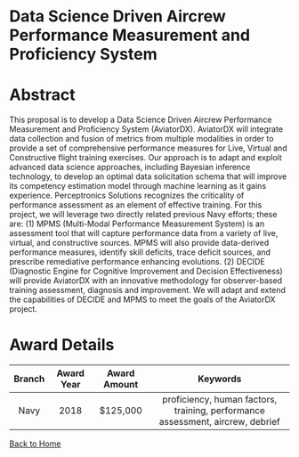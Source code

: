 
Data Science Driven Aircrew Performance Measurement and Proficiency System
==========================================================================

# Abstract


This proposal is to develop a Data Science Driven Aircrew Performance Measurement and Proficiency System (AviatorDX). AviatorDX will integrate data collection and fusion of metrics from multiple modalities in order to provide a set of comprehensive performance measures for Live, Virtual and Constructive flight training exercises. Our approach is to adapt and exploit advanced data science approaches, including Bayesian inference technology, to develop an optimal data solicitation schema that will improve its competency estimation model through machine learning as it gains experience. Perceptronics Solutions recognizes the criticality of performance assessment as an element of effective training. For this project, we will leverage two directly related previous Navy efforts; these are: (1) MPMS (Multi-Modal Performance Measurement System) is an assessment tool that will capture performance data from a variety of live, virtual, and constructive sources. MPMS will also provide data-derived performance measures, identify skill deficits, trace deficit sources, and prescribe remediative performance enhancing evolutions. (2) DECIDE (Diagnostic Engine for Cognitive Improvement and Decision Effectiveness) will provide AviatorDX with an innovative methodology for observer-based training assessment, diagnosis and improvement. We will adapt and extend the capabilities of DECIDE and MPMS to meet the goals of the AviatorDX project.  

# Award Details

|Branch|Award Year|Award Amount|Keywords|
| :---: | :---: | :---: | :---: |
|Navy|2018|$125,000|proficiency, human factors, training, performance assessment, aircrew, debrief|
  
  


[Back to Home](https://github.com/chrischow/dod_sbir_awards#1969)